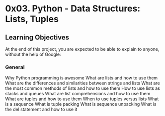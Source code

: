 # 0x03. Python - Data Structures: Lists, Tuples

## Learning Objectives
At the end of this project, you are expected to be able to explain to anyone, without the help of Google:

### General
Why Python programming is awesome
What are lists and how to use them
What are the differences and similarities between strings and lists
What are the most common methods of lists and how to use them
How to use lists as stacks and queues
What are list comprehensions and how to use them
What are tuples and how to use them
When to use tuples versus lists
What is a sequence
What is tuple packing
What is sequence unpacking
What is the del statement and how to use it
